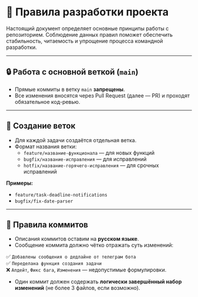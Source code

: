 # 📘 Правила разработки проекта

Настоящий документ определяет основные принципы работы с репозиторием. Соблюдение данных правил поможет обеспечить стабильность, читаемость и упрощение процесса командной разработки.

---

## 🔒 Работа с основной веткой (`main`)
- Прямые коммиты в ветку `main` **запрещены**.
- Все изменения вносятся через Pull Request (далее — PR) и проходят обязательное код-ревью.

---

## 🌿 Создание веток
- Для каждой задачи создаётся отдельная ветка.
- Формат названия ветки:
  - `feature/название-функционала` — для новых функций
  - `bugfix/название-исправления` — для исправлений
  - `hotfix/название-горячего-исправления` — для срочных исправлений

**Примеры:**
- `feature/task-deadline-notifications`
- `bugfix/fix-date-parser`

---

## 📝 Правила коммитов
- Описания коммитов оставим на **русском языке**.
- Сообщение коммита должно чётко отражать суть изменений:
  
✅ `Добавлены сообщения о дедлайне от телеграм бота`  
✅ `Переделана функция создания задачи`  
❌ `Апдейт`, `Фикс бага`, `Изменения` — недопустимые формулировки.

- Один коммит должен содержать **логически завершённый набор изменений** (не более 3 файлов, если возможно).
